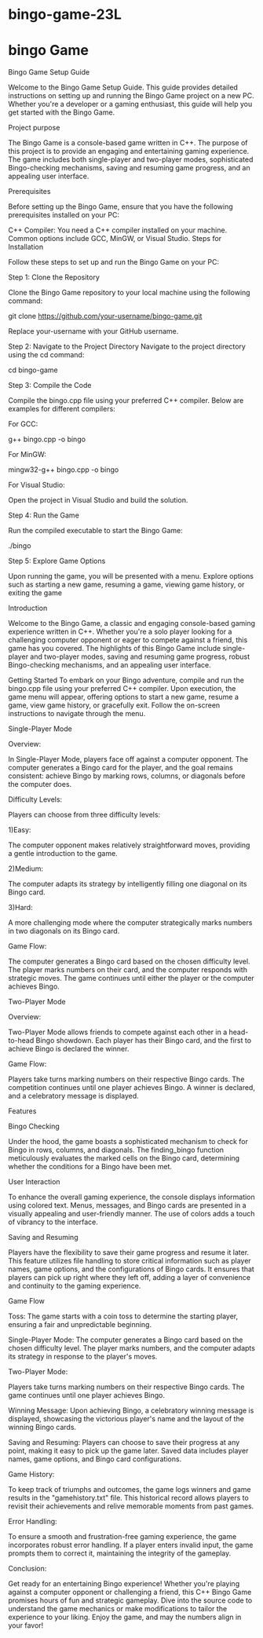 # bingo-game-23L

# bingo Game

Bingo Game Setup Guide

Welcome to the Bingo Game Setup Guide. This guide provides detailed instructions on setting up and running the Bingo Game project on a new PC. Whether you're a developer or a gaming enthusiast, this guide will help you get started with the Bingo Game.

Project purpose

The Bingo Game is a console-based game written in C++. The purpose of this project is to provide an engaging and entertaining gaming experience. The game includes both single-player and two-player modes, sophisticated Bingo-checking mechanisms, saving and resuming game progress, and an appealing user interface.

Prerequisites

Before setting up the Bingo Game, ensure that you have the following prerequisites installed on your PC:

C++ Compiler: You need a C++ compiler installed on your machine. Common options include GCC, MinGW, or Visual Studio.
Steps for Installation

Follow these steps to set up and run the Bingo Game on your PC:

Step 1: Clone the Repository

Clone the Bingo Game repository to your local machine using the following command:


git clone https://github.com/your-username/bingo-game.git

Replace your-username with your GitHub username.

Step 2: Navigate to the Project Directory
Navigate to the project directory using the cd command:

cd bingo-game

Step 3: Compile the Code

Compile the bingo.cpp file using your preferred C++ compiler. Below are examples for different compilers:

For GCC:

g++ bingo.cpp -o bingo

For MinGW:

mingw32-g++ bingo.cpp -o bingo

For Visual Studio:

Open the project in Visual Studio and build the solution.

Step 4: Run the Game

Run the compiled executable to start the Bingo Game:

./bingo

Step 5: Explore Game Options

Upon running the game, you will be presented with a menu. Explore options such as starting a new game, resuming a game, viewing game history, or exiting the game


Introduction

Welcome to the Bingo Game, a classic and engaging console-based gaming experience written in C++. Whether you're a solo player looking for a challenging computer opponent or eager to compete against a friend, this game has you covered. The highlights of this Bingo Game include single-player and two-player modes, saving and resuming game progress, robust Bingo-checking mechanisms, and an appealing user interface.

Getting Started
To embark on your Bingo adventure, compile and run the bingo.cpp file using your preferred C++ compiler. Upon execution, the game menu will appear, offering options to start a new game, resume a game, view game history, or gracefully exit. Follow the on-screen instructions to navigate through the menu.

Single-Player Mode

Overview:

In Single-Player Mode, players face off against a computer opponent. The computer generates a Bingo card for the player, and the goal remains consistent: achieve Bingo by marking rows, columns, or diagonals before the computer does.

Difficulty Levels:

Players can choose from three difficulty levels:

1)Easy:

 The computer opponent makes relatively straightforward moves, providing a gentle introduction to the game.

2)Medium: 

The computer adapts its strategy by intelligently filling one diagonal on its Bingo card.

3)Hard: 

A more challenging mode where the computer strategically marks numbers in two diagonals on its Bingo card.

Game Flow:

The computer generates a Bingo card based on the chosen difficulty level.
The player marks numbers on their card, and the computer responds with strategic moves.
The game continues until either the player or the computer achieves Bingo.

Two-Player Mode

Overview:

Two-Player Mode allows friends to compete against each other in a head-to-head Bingo showdown. Each player has their Bingo card, and the first to achieve Bingo is declared the winner.

Game Flow:

Players take turns marking numbers on their respective Bingo cards.
The competition continues until one player achieves Bingo.
A winner is declared, and a celebratory message is displayed.

Features

Bingo Checking

Under the hood, the game boasts a sophisticated mechanism to check for Bingo in rows, columns, and diagonals. The finding_bingo function meticulously evaluates the marked cells on the Bingo card, determining whether the conditions for a Bingo have been met.

User Interaction

To enhance the overall gaming experience, the console displays information using colored text. Menus, messages, and Bingo cards are presented in a visually appealing and user-friendly manner. The use of colors adds a touch of vibrancy to the interface.

Saving and Resuming

Players have the flexibility to save their game progress and resume it later. This feature utilizes file handling to store critical information such as player names, game options, and the configurations of Bingo cards. It ensures that players can pick up right where they left off, adding a layer of convenience and continuity to the gaming experience.

Game Flow

Toss: 
The game starts with a coin toss to determine the starting player, ensuring a fair and unpredictable beginning.

Single-Player Mode:
 The computer generates a Bingo card based on the chosen difficulty level. The player marks numbers, and the computer adapts its strategy in response to the player's moves.

Two-Player Mode:

Players take turns marking numbers on their respective Bingo cards. The game continues until one player achieves Bingo.

Winning Message:
 Upon achieving Bingo, a celebratory winning message is displayed, showcasing the victorious player's name and the layout of the winning Bingo cards.

Saving and Resuming: 
Players can choose to save their progress at any point, making it easy to pick up the game later. Saved data includes player names, game options, and Bingo card configurations.

Game History:

To keep track of triumphs and outcomes, the game logs winners and game results in the "gamehistory.txt" file. This historical record allows players to revisit their achievements and relive memorable moments from past games.

Error Handling:

To ensure a smooth and frustration-free gaming experience, the game incorporates robust error handling. If a player enters invalid input, the game prompts them to correct it, maintaining the integrity of the gameplay.

Conclusion:

Get ready for an entertaining Bingo experience! Whether you're playing against a computer opponent or challenging a friend, this C++ Bingo Game promises hours of fun and strategic gameplay. Dive into the source code to understand the game mechanics or make modifications to tailor the experience to your liking.
Enjoy the game, and may the numbers align in your favor!



